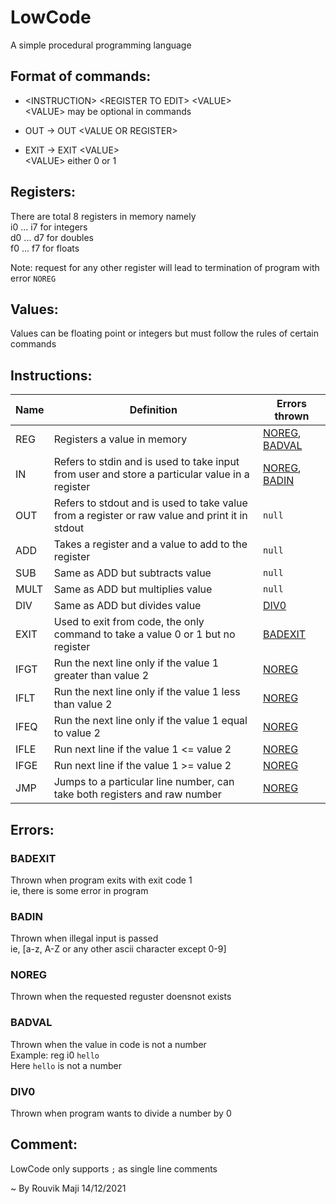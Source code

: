 # LowCode
A simple procedural programming language

## Format of commands:
+ \<INSTRUCTION\> \<REGISTER TO EDIT\> \<VALUE\>  
\<VALUE\> may be optional in commands  
  
+ OUT -> OUT \<VALUE OR REGISTER\>  
  
+ EXIT -> EXIT \<VALUE\>  
\<VALUE\> either 0 or 1  


## Registers:  
There are total 8 registers in memory namely  
i0 ... i7 for integers  
d0 ... d7 for doubles  
f0 ... f7 for floats  
  
Note: request for any other register will lead to
termination of program with error `NOREG`

## Values:  
Values can be floating point or integers
but must follow the rules of certain commands

## Instructions:
|Name|Definition|Errors thrown|
|----|----------|-------------|
|REG|Registers a value in memory|[NOREG](#noreg), [BADVAL](#badval)|
|IN|Refers to stdin and is used to take input from user and store a particular value in a register|[NOREG](#noreg), [BADIN](#badin)|
|OUT|Refers to stdout and is used to take value from a register or raw value and print it in stdout|```null```|
|ADD|Takes a register and a value to add to the register|```null```|
|SUB|Same as ADD but subtracts value|```null```|
|MULT|Same as ADD but multiplies value|```null```|
|DIV|Same as ADD but divides value|[DIV0](#div0)|
|EXIT|Used to exit from code, the only command to take a value 0 or 1 but no register|[BADEXIT](#badexit)|
|IFGT|Run the next line only if the value 1 greater than value 2|[NOREG](#noreg)|
|IFLT|Run the next line only if the value 1 less than value 2|[NOREG](#noreg)|
|IFEQ|Run the next line only if the value 1 equal to value 2|[NOREG](#noreg)|
|IFLE|Run next line if the value 1 <= value 2|[NOREG](#noreg)|
|IFGE|Run next line if the value 1 >= value 2|[NOREG](#noreg)|
|JMP|Jumps to a particular line number, can take both registers and raw number|[NOREG](#noreg)|

## Errors:
### BADEXIT
Thrown when program exits with exit code 1  
ie, there is some error in program  

### BADIN
Thrown when illegal input is passed  
ie, [a-z, A-Z or any other ascii character except 0-9]  

### NOREG
Thrown when the requested reguster doensnot exists  

### BADVAL
Thrown when the value in code is not a number  
Example: reg i0 ```hello```  
Here ```hello``` is not a number  

### DIV0
Thrown when program wants to divide a number by 0  

## Comment:
LowCode only supports `;` as single line comments

~ By Rouvik Maji 14/12/2021